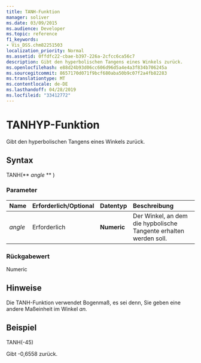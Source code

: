 ```yaml
---
title: TANH-Funktion
manager: soliver
ms.date: 03/09/2015
ms.audience: Developer
ms.topic: reference
f1_keywords:
- Vis_DSS.chm82251503
localization_priority: Normal
ms.assetid: 0ffdfc22-cbae-b397-226a-2cfcc6ca56c7
description: Gibt den hyperbolischen Tangens eines Winkels zurück.
ms.openlocfilehash: e88d24b93d06cc606d96d5a4e4a3f834b706245a
ms.sourcegitcommit: 8657170d071f9bcf680aba50b9c07f2a4fb82283
ms.translationtype: MT
ms.contentlocale: de-DE
ms.lasthandoff: 04/28/2019
ms.locfileid: "33412772"
---
```

# <a name="tanh-function"></a>TANHYP-Funktion

Gibt den hyperbolischen Tangens eines Winkels zurück. 
  
## <a name="syntax"></a>Syntax

TANH(** *angle* ** ) 
  
### <a name="parameters"></a>Parameter

|**Name**|**Erforderlich/Optional**|**Datentyp**|**Beschreibung**|
|:-----|:-----|:-----|:-----|
| _angle_ <br/> |Erforderlich  <br/> |**Numeric** <br/> |Der Winkel, an dem die hypbolische Tangente erhalten werden soll.  <br/> |
   
### <a name="return-value"></a>Rückgabewert

Numeric
  
## <a name="remarks"></a>Hinweise

Die TANH-Funktion verwendet Bogenmaß, es sei denn, Sie geben eine andere Maßeinheit im Winkel *an.* 
  
## <a name="example"></a>Beispiel

TANH(-45) 
  
Gibt -0,6558 zurück. 
  

